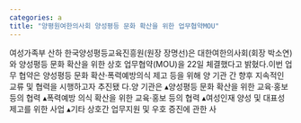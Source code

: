 ```yaml
---
categories: a
title: "양평원여한의사회 양성평등 문화 확산을 위한 업무협약MOU"
---
```

여성가족부 산하 한국양성평등교육진흥원(원장 장명선)은 대한여한의사회(회장 박소연)와 양성평등 문화 확산을 위한 상호 업무협약(MOU)을 22일 체결했다고 밝혔다.이번 업무 협약은 양성평등 문화 확산·폭력예방의식 제고 등을 위해 양 기관 간 향후 지속적인 교류 및 협력을 시행하고자 추진됐 다.양 기관은 &#9652;양성평등 문화 확산을 위한 교육·홍보 등의 협력 &#9652;폭력예방 의식 확산을 위한 교육·홍보 등의 협력 &#9652;여성인재 양성 및 대표성 제고를 위한 사업 &#9652;기타 상호간 업무지원 및 우호 증진에 관한 사